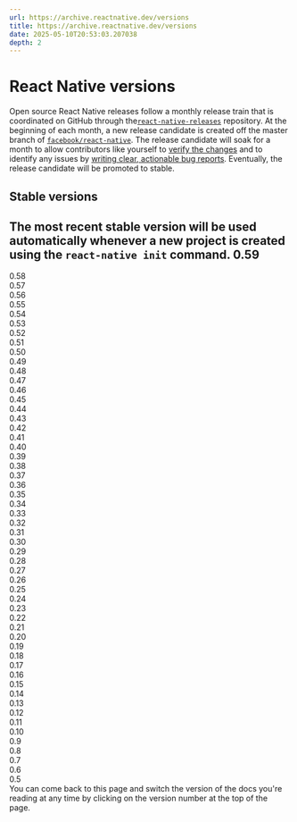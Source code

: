```yaml
---
url: https://archive.reactnative.dev/versions
title: https://archive.reactnative.dev/versions
date: 2025-05-10T20:53:03.207038
depth: 2
---
```


# React Native versions
Open source React Native releases follow a monthly release train that is coordinated on GitHub through the[`react-native-releases`](https://github.com/react-native-community/react-native-releases) repository. At the beginning of each month, a new release candidate is created off the master branch of [`facebook/react-native`](https://github.com/facebook/react-native). The release candidate will soak for a month to allow contributors like yourself to [verify the changes](https://archive.reactnative.dev/docs/upgrading) and to identify any issues by [writing clear, actionable bug reports](https://github.com/facebook/react-native/issues). Eventually, the release candidate will be promoted to stable.
## Stable versions
The most recent stable version will be used automatically whenever a new project is created using the `react-native init` command.
0.59  
---  
0.58  
0.57  
0.56  
0.55  
0.54  
0.53  
0.52  
0.51  
0.50  
0.49  
0.48  
0.47  
0.46  
0.45  
0.44  
0.43  
0.42  
0.41  
0.40  
0.39  
0.38  
0.37  
0.36  
0.35  
0.34  
0.33  
0.32  
0.31  
0.30  
0.29  
0.28  
0.27  
0.26  
0.25  
0.24  
0.23  
0.22  
0.21  
0.20  
0.19  
0.18  
0.17  
0.16  
0.15  
0.14  
0.13  
0.12  
0.11  
0.10  
0.9  
0.8  
0.7  
0.6  
0.5  
You can come back to this page and switch the version of the docs you're reading at any time by clicking on the version number at the top of the page.

